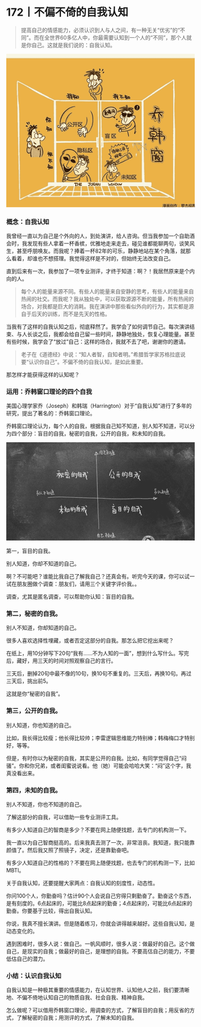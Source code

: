 # 172丨不偏不倚的自我认知

> 提高自己的情感能力，必须认识到人与人之间，有一种无关“优劣”的“不同”。而在全世界60多亿人中，你最需要认知到一个人的“不同”，那个人就是你自己。这就是我们说的：自我认知。

![](img/886276bc01a901cb69fc2441bcb9518e.jpg)

### 概念：自我认知

我曾经一直以为自己是个外向的人，到处演讲，给人咨询。但当我参加一个自助酒会时，我发现有些人拿着一杯香槟，优雅地走来走去，碰见谁都能聊两句，谈笑风生，甚至呼朋唤友。而我呢？捧着一杯82年的可乐，静静地站在某个角落，就那么看着，却谁也不想搭理。我觉得这样是不对的，但始终无法改变自己。

直到后来有一次，我参加了一项专业测评，才终于知道：啊？！我居然原来是个内向的人。

> 每个人的能量来源不同。有些人的能量来自安静的思考，有些人的能量来自热闹的社交。而我呢？我从独处中，可以获取源源不断的能量，所有热闹的场合，对我都是巨大的消耗。我在演讲中那些看似外向的行为，其实都是源自于后天的训练，而不是先天的性格。

当我有了这样的自我认知之后，彻底释然了。我学会了如何调节自己。每次演讲结束、与人长谈之后，我都会给自己留一些时间，静静地独处，恢复心理能量。甚至有些时候，我学会了“放过”自己：这样的场合，我就不去了吧，谢谢你的邀请。

> 老子在《道德经》中说：“知人者智，自知者明。”希腊哲学家苏格拉底说要“认识你自己”。不偏不倚的自我认知，是如此重要。

那怎样才能获得这样的认知呢？

### 运用：乔韩窗口理论的四个自我

美国心理学家乔（Joseph）和韩瑞（Harrington）对于“自我认知”进行了多年的研究，提出了著名的：乔韩窗口理论。

乔韩窗口理论认为，每个人的自我，根据我自己知不知道，别人知不知道，可以分为四个部分：盲目的自我，秘密的自我，公开的自我，和未知的自我。

![](img/f2ecd53e551b84b404c5ec10263fc808.jpg)

第一，盲目的自我。

别人知道，你却不知道的自己。

啊？不可能吧？谁能比我自己了解我自己？还真会有。听完今天的课，你可以试一试在朋友圈做个调查：朋友们，请用三个关键字评价我。。

调查，尤其是匿名调查，可以帮助你认知：盲目的自我。

### 第二，秘密的自我。

别人不知道，你却知道的自己。

很多人喜欢选择性埋藏，或者否定这部分的自我。那怎么把它挖出来呢？

在纸上，用10分钟写下20句“我有……不为人知的一面”，想到什么写什么。写完后，藏好，用三天的时间对照观察自己的言行。

三天后，删掉20句中最不像的10句，换10句不重复的。三天后，再换10句。再过三天后，挑出前5。

这就是你“秘密的自我”。

### 第三，公开的自我。

别人知道，你也知道的自己。

比如，我长得比较瘦；他长得比较帅；李雷逻辑思维能力特别棒；韩梅梅口才特别好，等等。

但是，有时你以为秘密的自我，其实是公开的自我。比如，有同学觉得自己“闷骚”。你和你兄弟，或者闺蜜说说看。他（她）可能会哈哈大笑：“闷”这个字，我真没看出来。

### 第四，未知的自我。

别人不知道，你也不知道的自己。

了解这部分的自我，可以借助一些专业测评工具。

有多少人知道自己的智商是多少？不要在网上随便找题，去专门的机构测一下。

我一直以为自己智商挺高的。后来我真去测了一次，非常沮丧。我知道，我只能靠颜值了。然后我又照了照镜子，决定，还是靠勤奋吧。

有多少人知道自己的性格的？不要在网上随便找题，也去专门的机构测一下，比如MBTI。

关于自我认知，还要提醒大家两点：自我认知的刻度性，动态性。

你问100个人，你勤奋吗？估计90个人会说自己穷得只剩勤奋了。勤奋这个东西，是有刻度的。6点起床的，可能比8点起床的勤奋；4点起床的，可能比6点起床的勤奋。你要基于比较，得出自我认知。

你说，我真不擅长演讲。但是随着练习，你就会讲得越来越好。这些自我认知，是动态变化的。

遇到困难时，很多人说：做自己。一帆风顺时，很多人说：做最好的自己。这个做自己，是现实的自我；做最好的自己，是理想的自我。不要高估自己的能力，不要低估自己的潜力。

### 小结：认识自我认知

自我认知是一种极其重要的情感能力，在认知世界、认知他人之前，我们要清晰地、不偏不倚地认知自己的物质自我、社会自我、精神自我。

怎么做呢？可以借用乔韩窗口理论，用调查的方式，了解盲目的自我；用反省的方式，了解秘密的自我；用测评的方式，了解未知的自我。